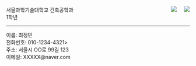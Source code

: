 <html>
<head>
<meta charset="UTF-8">
</head>
<body>
<img 
src="https://www.seoultech.ac.kr/site/www/images/intro/img_ui01_01.gif"
style="float: right;  margin-left: 20px; margin-bottom: 10px;"
/>
<img 
src="https://lh3.googleusercontent.com/0DRfziDg-qJi3YrdXoiDloX9YDzGZCtFaxsu77TU4HDuBMt_g8sgWs3u-gO9ZANYLufV07cX-hU0y-V0l54eqikUztS11oK33iREGyFxibsTQwT9nVFGgyXKt1fCvmrwaCVNOL1kqybkkXmGi3pk0hlX1nZmLQK93r2lJ7BhEb5I-jNpRRWWFCWuDrgwM49B3mQtM3bpZbkDKvPjfsH7o-WYGuhIZkoWQOyo_ASYhrjn_zlZiSJv2HRMYYOP1jrwM2_vXrlWDVzK4YWDkFEbquurdunsP5h_4dudOa6FE6IDxERyzxqrek951zUb72JND3-xv8d1xLBad_vHLozH9qMNJZH-BsOowjkUXQfDBmuAH_WpHJ21YQgLuhRrpfE-2s-br0QOhKM5A5oUPWC8c2p-iQSDOQANHT82Nx9bhwA9FZdisHFbKbNGOEsap1lgUimrj7xMgO-8IpUhzLbTr7Ilig6O0j9uUS5ARQycQAfisjR8tgsZAWQJa1e4MoZkjG3RyTRIBSChoT6ajMEc-2BtmTDIrfkP1VobXXy67pCE-vwHsoJJ0DtVuTEuOpU2rYMi5ylZS1cy_jXxnQtgfqfEgX8l4Wy9wSfCeGglNfT6bq44MQeyKzM-aMLC-GbHmLgOZZdHPllY4R2fI4wQHe_MCJGYBWiFykZdkTFL4Qki0nu2PeaNFUUF0hY=s200-no"
style="float: right;  margin-left: 20px; margin-bottom: 10px;"
/>
서울과학기술대학교 건축공학과<br>
1학년<br>
<hr>
이름: 최정민<br>
전화번호: 010-1234-4321><br>
주소: 서울시 OO로 99길 123<br>
이메일: XXXXX@naver.com<br>
